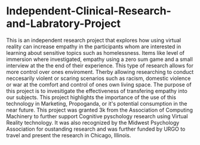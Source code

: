 # Independent-Clinical-Research-and-Labratory-Project
This is an independent research project that explores how using virtual reality can increase empathy in the participants whom are interested in learning about sensitive topics such as homelessness. Items like level of immersion where investigated, empathy using a zero sum game and a small interview at the the end of their experience. This type of research allows for more control over ones enviroment. Therby allowing researching to conduct neccesarily violent or scaring scenarios such as racism, domestic violence or war at the comfort and control of ones own living space. The purpose of this project is to invesitigate the effectiveness of transfering empathy into our subjects. This project highlights the importance of the use of this technology in Marketing, Propoganda, or it's potential consumption in the near future. 
This project was granted 3k from the Association of Computing Machinery to further support Cognitive pyschology research using Virtual Reality technology. 
It was also recognized by the Midwest Psychology Association for oustanding research and was further funded by URGO to travel and present the research in Chicago, Illinois. 
 
